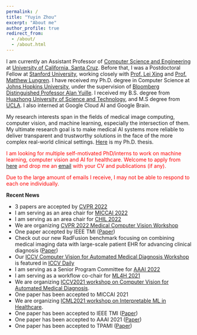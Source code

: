 ```yaml
---
permalink: /
title: "Yuyin Zhou"
excerpt: "About me"
author_profile: true
redirect_from: 
  - /about/
  - /about.html
---
```


I am currently an Assistant Professor of [Computer Science and Engineering](https://engineering.ucsc.edu/departments/computer-science-and-engineering) at [University of California, Santa Cruz](https://www.ucsc.edu/). Before that, I was a Postdoctoral Fellow at [Stanford University](https://www.stanford.edu/), working closely with [Prof. Lei Xing](https://med.stanford.edu/xinglab.html) and [Prof. Matthew Lungren](https://profiles.stanford.edu/matthew-lungren). I have received my Ph.D. degree in Computer Science at [Johns Hopkins University](https://www.jhu.edu/), under the supervision of [Bloomberg Distinguished Professor Alan Yuille](http://www.cs.jhu.edu/~ayuille/). I received my B.S. degree from [Huazhong University of Science and Technology](https://en.wikipedia.org/wiki/Huazhong_University_of_Science_and_Technology), and M.S degree from [UCLA](https://www.ucla.edu/). I also interned at Google Cloud AI and Google Brain. 

My research interests span in the fields of medical image computing, computer vision, and machine learning, especially the intersection of them. My ultimate research goal is to make medical AI systems more reliable to deliver transparent and trustworthy solutions in the face of the more complex real-world clinical settings. [Here](https://yuyinzhou.github.io/yuyin_zhou_dissertation.pdf) is my Ph.D. thesis.

<span style="color: red;">I am looking for multiple self-motivated PhD/interns to work on machine learning, computer vision and AI for healthcare. Welcome to apply from [here](https://grad.soe.ucsc.edu/admissions) and drop me an [email](mailto:yzhou284@ucsc.edu) with your CV and publications (if any). </span>

<span style="color: red;">Due to the large amount of emails I receive, I may not be able to respond to each one individually. </span>

**Recent News**
- 3 papers are accepted by [CVPR 2022](https://cvpr2022.thecvf.com/)
- I am serving as an area chair for [MICCAI 2022](http://www.miccai.org/)
- I am serving as an area chair for [CHIL 2022](https://www.chilconference.org/)
- We are organizing [CVPR 2022 Medical Computer Vision Workshop](https://sites.google.com/view/cvprmcv22/)
- One paper accepted by IEEE TMI ([Paper](https://arxiv.org/pdf/2201.00942.pdf))
- Check out our new RadFusion benchmark focusing on combining medical imaging data with large-scale patient EHR for advancing
clinical diagnosis ([Paper](https://arxiv.org/pdf/2111.11665.pdf))
- Our [ICCV Computer Vision for Automated Medical Diagnosis Workshop](https://sites.google.com/view/CVAMD2021/) is featured in [ICCV Daily](https://www.rsipvision.com/ICCV2021-Tuesday/16/)
- I am serving as a Senior Program Committee for [AAAI 2022](https://aaai.org/Conferences/AAAI-22/)
- I am serving as a workflow co-chair for [ML4H 2021](https://ml4health.github.io/2021/)
- We are organizing [ICCV2021 workshop on Computer Vision for Automated Medical Diagnosis](https://sites.google.com/view/CVAMD2021/).
- One paper has been accepted to MICCAI 2021
- We are organizing [ICML2021 workshop on Interpretable ML in Healthcare](https://sites.google.com/view/imlh2021/).
- One paper has been accepted to IEEE TMI ([Paper](https://arxiv.org/pdf/2105.14773.pdf))
- One paper has been accepted to AAAI 2021 ([Paper](https://arxiv.org/pdf/2003.12798.pdf))
- One paper has been accepted to TPAMI ([Paper](https://arxiv.org/pdf/1901.10650.pdf))
